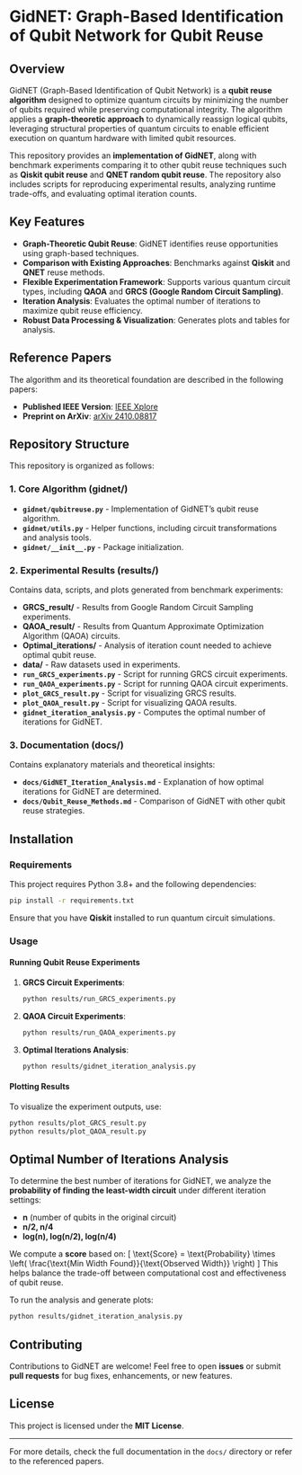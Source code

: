 # GidNET: Graph-Based Identification of Qubit Network for Qubit Reuse

## Overview
GidNET (Graph-Based Identification of Qubit Network) is a **qubit reuse algorithm** designed to optimize quantum circuits by minimizing the number of qubits required while preserving computational integrity. The algorithm applies a **graph-theoretic approach** to dynamically reassign logical qubits, leveraging structural properties of quantum circuits to enable efficient execution on quantum hardware with limited qubit resources.

This repository provides an **implementation of GidNET**, along with benchmark experiments comparing it to other qubit reuse techniques such as **Qiskit qubit reuse** and **QNET random qubit reuse**. The repository also includes scripts for reproducing experimental results, analyzing runtime trade-offs, and evaluating optimal iteration counts.

## Key Features
- **Graph-Theoretic Qubit Reuse**: GidNET identifies reuse opportunities using graph-based techniques.
- **Comparison with Existing Approaches**: Benchmarks against **Qiskit** and **QNET** reuse methods.
- **Flexible Experimentation Framework**: Supports various quantum circuit types, including **QAOA** and **GRCS (Google Random Circuit Sampling)**.
- **Iteration Analysis**: Evaluates the optimal number of iterations to maximize qubit reuse efficiency.
- **Robust Data Processing & Visualization**: Generates plots and tables for analysis.

## Reference Papers
The algorithm and its theoretical foundation are described in the following papers:
- **Published IEEE Version**: [IEEE Xplore](https://ieeexplore.ieee.org/abstract/document/10821360?casa_token=F2Zpmr1CPiMAAAAA:mu8Zo15ZlD9sAoOst3680nRpIaIB5Tu_HXSiKofl6KUnf69q6yf__uJrVKdnaSuw0sP3q1MxdQ)
- **Preprint on ArXiv**: [arXiv 2410.08817](https://arxiv.org/abs/2410.08817)

## Repository Structure
This repository is organized as follows:

### **1. Core Algorithm (gidnet/)**
- **`gidnet/qubitreuse.py`** - Implementation of GidNET’s qubit reuse algorithm.
- **`gidnet/utils.py`** - Helper functions, including circuit transformations and analysis tools.
- **`gidnet/__init__.py`** - Package initialization.

### **2. Experimental Results (results/)**
Contains data, scripts, and plots generated from benchmark experiments:

- **GRCS_result/** - Results from Google Random Circuit Sampling experiments.
- **QAOA_result/** - Results from Quantum Approximate Optimization Algorithm (QAOA) circuits.
- **Optimal_iterations/** - Analysis of iteration count needed to achieve optimal qubit reuse.
- **data/** - Raw datasets used in experiments.
- **`run_GRCS_experiments.py`** - Script for running GRCS circuit experiments.
- **`run_QAOA_experiments.py`** - Script for running QAOA circuit experiments.
- **`plot_GRCS_result.py`** - Script for visualizing GRCS results.
- **`plot_QAOA_result.py`** - Script for visualizing QAOA results.
- **`gidnet_iteration_analysis.py`** - Computes the optimal number of iterations for GidNET.

### **3. Documentation (docs/)**
Contains explanatory materials and theoretical insights:
- **`docs/GidNET_Iteration_Analysis.md`** - Explanation of how optimal iterations for GidNET are determined.
- **`docs/Qubit_Reuse_Methods.md`** - Comparison of GidNET with other qubit reuse strategies.

## Installation
### **Requirements**
This project requires Python 3.8+ and the following dependencies:
```bash
pip install -r requirements.txt
```
Ensure that you have **Qiskit** installed to run quantum circuit simulations.

### **Usage**
#### **Running Qubit Reuse Experiments**
1. **GRCS Circuit Experiments**:
   ```bash
   python results/run_GRCS_experiments.py
   ```
2. **QAOA Circuit Experiments**:
   ```bash
   python results/run_QAOA_experiments.py
   ```
3. **Optimal Iterations Analysis**:
   ```bash
   python results/gidnet_iteration_analysis.py
   ```

#### **Plotting Results**
To visualize the experiment outputs, use:
```bash
python results/plot_GRCS_result.py
python results/plot_QAOA_result.py
```

## Optimal Number of Iterations Analysis
To determine the best number of iterations for GidNET, we analyze the **probability of finding the least-width circuit** under different iteration settings:
- **n** (number of qubits in the original circuit)
- **n/2, n/4**
- **log(n), log(n/2), log(n/4)**

We compute a **score** based on:
\[ \text{Score} = \text{Probability} \times \left( \frac{\text{Min Width Found}}{\text{Observed Width}} \right) \]
This helps balance the trade-off between computational cost and effectiveness of qubit reuse.

To run the analysis and generate plots:
```bash
python results/gidnet_iteration_analysis.py
```

## Contributing
Contributions to GidNET are welcome! Feel free to open **issues** or submit **pull requests** for bug fixes, enhancements, or new features.

## License
This project is licensed under the **MIT License**.

---
For more details, check the full documentation in the `docs/` directory or refer to the referenced papers.


